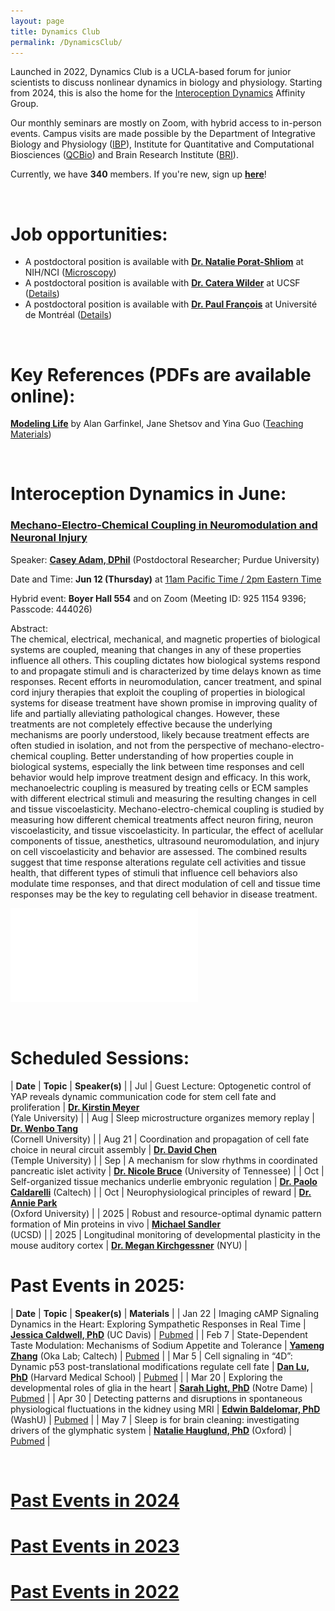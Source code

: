 ```yaml
---
layout: page
title: Dynamics Club
permalink: /DynamicsClub/
---
```


Launched in 2022, Dynamics Club is a UCLA-based forum for junior scientists to discuss nonlinear dynamics in biology and physiology. Starting from 2024, this is also the home for the [Interoception Dynamics](https://bri.ucla.edu/affinity-groups/#1725383881651-5acf33f9-a12c) Affinity Group. 

Our monthly seminars are mostly on Zoom, with hybrid access to in-person events. Campus visits are made possible by the Department of Integrative Biology and Physiology ([IBP](https://www.ibp.ucla.edu)), Institute for Quantitative and Computational Biosciences ([QCBio](https://qcb.ucla.edu)) and Brain Research Institute ([BRI](https://bri.ucla.edu)).

Currently, we have **340** members. If you're new, sign up [**here**](http://eepurl.com/hSqQLD)! 

&nbsp;
&nbsp;

# Job opportunities:
- A postdoctoral position is available with [**Dr. Natalie Porat-Shliom**](https://ccr.cancer.gov/staff-directory/natalie-porat-shliom) at NIH/NCI ([Microscopy](https://ccr.cancer.gov/staff-directory/natalie-porat-shliom#gallery))
- A postdoctoral position is available with [**Dr. Catera Wilder**](https://pharm.ucsf.edu/wilder) at UCSF ([Details](https://opportunities.ucsf.edu/content/postdoctoral-scholar-research-position-computational-modeling-dynamic-cell-systems))
- A postdoctoral position is available with [**Dr. Paul François**](https://www.francoisresearch.org) at Université de Montréal ([Details](https://www.francoisresearch.org/positions))

&nbsp;
&nbsp;

# Key References (PDFs are available online): 

[**Modeling Life**](https://link.springer.com/book/10.1007/978-3-319-59731-7) by Alan Garfinkel, Jane Shetsov and Yina Guo ([Teaching Materials](https://modelinginbiology.github.io))

&nbsp;
&nbsp;

# Interoception Dynamics in June: 

### [**Mechano-Electro-Chemical Coupling in Neuromodulation and Neuronal Injury**](https://www.nature.com/articles/s42005-023-01252-7)

Speaker: [**Casey Adam, DPhil**](https://vet.purdue.edu/cpr/team.php) (Postdoctoral Researcher; Purdue University)

Date and Time: **Jun 12 (Thursday)** at <ins>11am Pacific Time / 2pm Eastern Time</ins>

Hybrid event: **Boyer Hall 554** and on Zoom (Meeting ID: 925 1154 9396; Passcode: 444026)	

Abstract:\
The chemical, electrical, mechanical, and magnetic properties of biological systems are coupled, meaning that changes in any of these properties influence all others.  This coupling dictates how biological systems respond to and propagate stimuli and is characterized by time delays known as time responses.  Recent efforts in neuromodulation, cancer treatment, and spinal cord injury therapies that exploit the coupling of properties in biological systems for disease treatment have shown promise in improving quality of life and partially alleviating pathological changes.  However, these treatments are not completely effective because the underlying mechanisms are poorly understood, likely because treatment effects are often studied in isolation, and not from the perspective of mechano-electro-chemical coupling.  Better understanding of how properties couple in biological systems, especially the link between time responses and cell behavior would help improve treatment design and efficacy.  In this work, mechanoelectric coupling is measured by treating cells or ECM samples with different electrical stimuli and measuring the resulting changes in cell and tissue viscoelasticity.  Mechano-electro-chemical coupling is studied by measuring how different chemical treatments affect neuron firing, neuron viscoelasticity, and tissue viscoelasticity.  In particular, the effect of acellular components of tissue, anesthetics, ultrasound neuromodulation, and injury on cell viscoelasticity and behavior are assessed.  The combined results suggest that time response alterations regulate cell activities and tissue health, that different types of stimuli that influence cell behaviors also modulate time responses, and that direct modulation of cell and tissue time responses may be the key to regulating cell behavior in disease treatment.

![DynamicsClub](/images/DynamicsClub_Jun2025.pdf)

&nbsp;
&nbsp;

# Scheduled Sessions:

| **Date** | **Topic** | **Speaker(s)** |
| Jul | Guest Lecture: Optogenetic control of YAP reveals dynamic communication code for stem cell fate and proliferation | [**Dr. Kirstin Meyer**](https://meyerlab.yale.edu) <br /> (Yale University) |
| Aug | Sleep microstructure organizes memory replay | [**Dr. Wenbo Tang**](https://braincomputation.org/people/) <br /> (Cornell University) |
| Aug 21 | Coordination and propagation of cell fate choice in neural circuit assembly | [**Dr. David Chen**](https://ycdavidchen.com) <br /> (Temple University) |
| Sep | A mechanism for slow rhythms in coordinated pancreatic islet activity | [**Dr. Nicole Bruce**](https://uthsc.edu/graduate-health-sciences/postdoc/current-scholars.php) (University of Tennessee) |
| Oct | Self-organized tissue mechanics underlie embryonic regulation | [**Dr. Paolo Caldarelli**](https://directory.caltech.edu/personnel/pcaldare) (Caltech) |
| Oct | Neurophysiological principles of reward | [**Dr. Annie Park**](https://www.dpag.ox.ac.uk/team/annie-park) <br /> (Oxford University) |
| 2025 | Robust and resource-optimal dynamic pattern formation of Min proteins in vivo | [**Michael Sandler**](https://jun.ucsd.edu) <br /> (UCSD) |
| 2025 | Longitudinal monitoring of developmental plasticity in the mouse auditory cortex | [**Dr. Megan Kirchgessner**](https://www.simonsfoundation.org/people/megan-kirchgessner/) (NYU) |

# Past Events in 2025:

| **Date** | **Topic** | **Speaker(s)** | **Materials** |
| Jan 22 | Imaging cAMP Signaling Dynamics in the Heart: Exploring Sympathetic Responses in Real Time | [**Jessica Caldwell, PhD**](https://health.ucdavis.edu/pharmacology/postdoctoral_scholars.html) (UC Davis) | [Pubmed](https://pubmed.ncbi.nlm.nih.gov/36662864/) |
| Feb 7 | State-Dependent Taste Modulation: Mechanisms of Sodium Appetite and Tolerance | [**Yameng Zhang**](https://okalab.caltech.edu/lab-members) (Oka Lab; Caltech) | [Pubmed](https://pubmed.ncbi.nlm.nih.gov/37989313/) |
| Mar 5 | Cell signaling in “4D”: Dynamic p53 post-translational modifications regulate cell fate | [**Dan Lu, PhD**](https://www.lahavlab.com/dan-lu) (Harvard Medical School) | [Pubmed](https://pubmed.ncbi.nlm.nih.gov/39454005/) |
| Mar 20 | Exploring the developmental roles of glia in the heart | [**Sarah Light, PhD**](http://smithneurallab.weebly.com/people.html) (Notre Dame) | [Pubmed](https://pubmed.ncbi.nlm.nih.gov/34793438/) |
| Apr 30 | Detecting patterns and disruptions in spontaneous physiological fluctuations in the kidney using MRI | [**Edwin Baldelomar, PhD**](https://www.mir.wustl.edu/employees/edwin-baldelomar/) (WashU) | [Pubmed](https://pubmed.ncbi.nlm.nih.gov/38660712/) |
| May 7 | Sleep is for brain cleaning: investigating drivers of the glymphatic system | [**Natalie Hauglund, PhD**](https://www.dpag.ox.ac.uk/team/natalie-hauglund-1) (Oxford) | [Pubmed](https://pubmed.ncbi.nlm.nih.gov/39788123/) |

&nbsp;
&nbsp; 

# [Past Events in 2024](https://lingyunxiong.github.io/2024/12/30/DynamicsClub.html)

# [Past Events in 2023](https://lingyunxiong.github.io/2023/12/15/dynamicsclub.html)

# [Past Events in 2022](https://lingyunxiong.github.io/2022/12/16/dynamicsclub.html)

&nbsp;
&nbsp;


